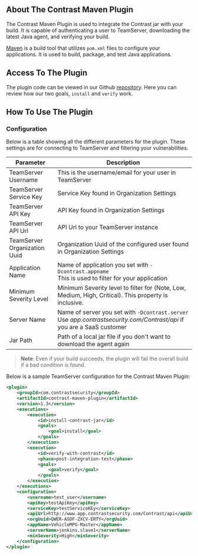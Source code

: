 <!--
title: "Contrast Maven Plugin"
description: "Sample Maven build plugin using the Contrast Java SDK"
tags: "tools Maven SDK Integration Java"
-->

## About The Contrast Maven Plugin

The Contrast Maven Plugin is used to integrate the Contrast jar with your build. It is capable of authenticating a user to TeamServer, downloading the latest Java agent, and verifying your build.

[Maven](https://maven.apache.org/) is a build tool that utilizes `pom.xml` files to configure your applications. It is used to build, package, and test Java applications.

## Access To The Plugin

The plugin code can be viewed in our Github [repository](https://github.com/Contrast-Security-OSS/contrast-maven-plugin). Here you can review how our two goals, `install` and `verify` work.

<!-- The plugin can be found here on the Maven repository. -->

## How To Use The Plugin

### Configuration

Below is a table showing all the different parameters for the plugin. These settings are for connecting to TeamServer and filtering your vulnerabilities.

| Parameter                    | Description                                             |
|------------------------------|---------------------------------------------------------|
| TeamServer Username          | This is the username/email for your user in TeamServer |
| TeamServer Service Key       | Service Key found in Organization Settings             |
| TeamServer API Key           | API Key found in Organization Settings                 |
| TeamServer API Url           | API Url to your TeamServer instance                    |
| TeamServer Organization Uuid | Organization Uuid of the configured user found in Organization Settings |
| Application Name             | Name of application you set with ```-Dcontrast.appname``` <BR> This is used to filter for your application |
| Minimum Severity Level       | Minimum Severity level to filter for (Note, Low, Medium, High, Critical). This property is inclusive. |
| Server Name                  | Name of server you set with ```-Dcontrast.server``` <BR> Use *app.contrastsecurity.com/Contrast/api* if you are a SaaS customer |
| Jar Path                     | Path of a local jar file if you don't want to download the agent again                  |


>**Note**: Even if your build succeeds, the plugin will fail the overall build if a bad condition is found.


Below is a sample TeamServer configuration for the Contrast Maven Plugin:

```xml
<plugin>
    <groupId>com.contrastsecurity</groupId>
    <artifactId>contrast-maven-plugin</artifactId>
    <version>1.3</version>
    <executions>
        <execution>
            <id>install-contrast-jar</id>
            <goals>
                <goal>install</goal>
            </goals>
        </execution>
        <execution>
            <id>verify-with-contrast</id>
            <phase>post-integration-test</phase>
            <goals>
                <goal>verify</goal>
            </goals>
        </execution>
    </executions>
    <configuration>
        <username>test_user</username>
        <apiKey>testApiKey</apiKey>
        <serviceKey>testServiceKEy</serviceKey>
        <apiUrl>http://www.app.contrastsecurity.com/Contrast/api</apiUrl>
        <orgUuid>QWER-ASDF-ZXCV-ERTY</orgUuid>
        <appName>VehicleMPG-Master</appName>
        <serverName>jenkins.slave1</serverName>
        <minSeverity>High</minSeverity>
    </configuration>
</plugin>
```
